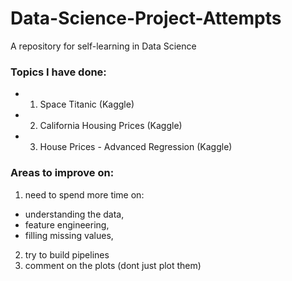 # Data-Science-Project-Attempts


A repository for self-learning in Data Science 

### Topics I have done:
- 1. Space Titanic (Kaggle)
- 2. California Housing Prices (Kaggle)
- 3. House Prices - Advanced Regression (Kaggle)


### Areas to improve on:
1. need to spend more time on:
  - understanding the data,
  - feature engineering,
  - filling missing values,
2. try to build pipelines
3. comment on the plots (dont just plot them)
